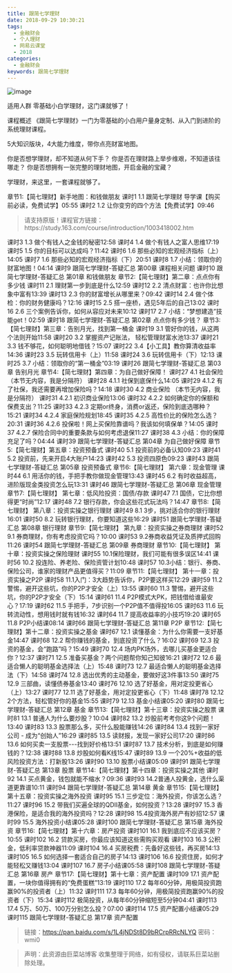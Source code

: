 ```yaml
---
title: 跟简七学理财
date: 2018-09-29 10:30:21
tags:
  - 金融财会
  - 个人理财  
  - 网易云课堂
  - 2018
categories:
  - 金融财会
keywords: 跟简七学理财
---
```

![image](https://edu-image.nosdn.127.net/8c40e174-f172-4a31-ad07-70a1ea827109.jpg?imageView&quality=100&crop=0_0_2221_1226&thumbnail=450y250)

适用人群
零基础小白学理财，这门课就够了！

课程概述
《跟简七学理财》一门为零基础的小白用户量身定制、从入门到进阶的系统理财课程。

5大知识版块，4大能力维度，带你点亮财富地图。

你是否想学理财，却不知道从何下手？
你是否在理财路上举步维艰，不知道该往哪走？
你是否想拥有一张完整的理财地图，开启金融的宝藏？

学理财，来这里，一套课程就够了。

章节1:【简七理财】新手地图：和钱做朋友
课时1 1.1 跟简七学理财 导学课【购买前必读，免费试学】05:55
课时2 1.2 让你变穷的四个方法【免费试学】09:46

<!-- more -->
<blockquote class="blockquote-center">
请支持原版！课程官方链接：https://study.163.com/course/introduction/1003418002.htm</blockquote>
</blockquote>

课时3 1.3 做个有钱人之金钱的秘密12:58
课时4 1.4 做个有钱人之富人思维17:19
课时5 1.5 你的目标可以达成吗？11:42
课时6 1.6 那些必知的宏观经济指标（上）14:05
课时7 1.6 那些必知的宏观经济指标（下）20:51
课时8 1.7 小结：领取你的财富地图！04:14
课时9 跟简七学理财-答疑汇总 第00章 课程相关问题
课时10 跟简七学理财-答疑汇总 第01章 和钱做朋友
章节2:【简七理财】第二章：点点你有多少钱
课时11 2.1 理财第一步到底是什么12:59
课时12 2.2 清点财富：也许你比想象中富有13:39
课时13 2.3 你的财富增长从哪里来？09:42
课时14 2.4 做个体检：你的财务健康吗？12:16
课时15 2.5 搭一座桥，遇见5年后的自己13:02
课时16 2.6 三个案例告诉你，如何从容应对未来10:12
课时17 2.7 小结：“梦想建造”技能get！02:59
课时18 跟简七学理财-答疑汇总 第02章 点点你有多少钱？
章节3:【简七理财】第三章：告别月光，找到第一桶金
课时19 3.1 管好你的钱，从这两个法则开始11:58
课时20 3.2 掌握资产记账法， 轻松管理财富水池13:37
课时21 3.3 钱不够花，如何聪明地借钱？15:07
课时22 3.4【小工具】教你算清收益率14:36
课时23 3.5 玩转信用卡（上）11:58
课时24 3.6 玩转信用卡（下）12:13
课时25 3.7 小结：领取你的“第一桶金”03:19
课时26 跟简七学理财-答疑汇总 第03章 告别月光
章节4:【简七理财】第四章：为自己做好保障！
课时27 4.1 社会保险 （本节无内容，我是分隔符）
课时28 4.1.1 社保到底保什么14:05
课时29 4.1.2 有了社保，我还需要再增加保险吗？14:18
课时30 4.2 商业保险 （本节无内容，我是分隔符）
课时31 4.2.1 初识商业保险13:06
课时32 4.2.2 如何确定你的保额和保费支出？11:25
课时33 4.2.3 定期or终身，消费or返还，保险到底选哪种？15:21
课时34 4.2.4 家庭保险规划18:45
课时35 4.2.5 高性价比的保险怎么选？20:31
课时36 4.2.6 投保啦！网上买保险靠谱吗？我该如何填保单？14:05
课时37 4.2.7 保险合同中的重要条款与如何考虑退保11:27
课时38 4.3 小结：你的保障充足了吗？04:44
课时39 跟简七学理财-答疑汇总 第04章 为自己做好保障
章节5:【简七理财】第五章：投资预备式
课时40 5.1 投资前的必备认知09:23
课时41 5.2 投资前，先来开启4大账户14:23
课时42 5.3 投资四原色09:23
课时43 跟简七学理财-答疑汇总 第05章 投资预备式
章节6:【简七理财】 第六章：现金管理
课时44 6.1 用活你的钱，手把手教你做现金管理13:43
课时45 6.2 有时收益超高，进阶版现金类投资怎么玩13:31
课时46 跟简七学理财-答疑汇总 第06章 现金管理
章节7:【简七理财】 第七章：低风险投资：国债/存款
课时47 7.1 国债，它比你想得更“时尚”12:17
课时48 7.2 银行存款，你会这些花式玩法吗？14:47
章节8:【简七理财】 第八章：投资实操之银行理财
课时49 8.1 3步，挑对适合你的银行理财16:01
课时50 8.2 玩转银行理财，你要知道这些16:29
课时51 跟简七学理财-答疑汇总 第08章 银行理财
章节9:【简七理财】 第九章：投资实操之券商理财
课时52 9.1 券商理财，你有考虑投资它吗？10:00
课时53 9.2券商收益凭证及质押式回购11:26
课时54 跟简七学理财-答疑汇总 第09章 券商理财
章节10:【简七理财】 第十章：投资实操之保险理财
课时55 10.1保险理财，我们可能有很多误区14:41
课时56 10.2 投连险、养老险、保险资管计划10:48
课时57 10.3小结：银行、券商、保险公司，谁家的理财产品更值得买？11:09
章节11:【简七理财】 第十一章：投资实操之P2P
课时58 11.1入门：3大趋势告诉你，P2P要这样买12:29
课时59 11.2警惕，避开这些坑，你的P2P才安全（上）13:55
课时60 11.3 警惕，避开这些坑，你的P2P才安全（下）15:14
课时61 11.4 P2P模式大PK，把钱借给谁最安心？17:19
课时62 11.5 手把手，7步识别一个P2P值不值得投16:05
课时63 11.6 玩转流动性，想用钱时就有钱16:32
课时64 11.7 提高收益率的小技巧19:20
课时65 11.8 P2P小结课08:14
课时66 跟简七学理财-答疑汇总 第11章 P2P
章节12:【简七理财】第十二章：投资实操之基金
课时67 12.1 读懂基金：为什么你需要一支好基金14:47
课时68 12.2 帮你赚钱的基金，到底投资了什么？16:02
课时69 12.3 投资的基金，会“跑路”吗？15:49
课时70 12.4 场内PK场外，去哪儿买基金更适合你？12:37
课时71 12.5 准备买基金？两个问题帮你知己知彼16:21
课时72 12.6 最适合懒人的聪明基金选择法（上）15:48
课时73 12.7 最适合懒人的聪明基金选择法（下）14:58
课时74 12.8 选出优秀的主动基金，要做好这3件事13:50
课时75 12.9 三部曲，读懂债券基金13:40
课时76 12.10 选了好基金，用对定投更省心（上）13:27
课时77 12.11 选了好基金，用对定投更省心（下）11:48
课时78 12.12 2个方法，轻松管好你的基金15:55
课时79 12.13 基金小结课05:20
课时80 跟简七学理财-答疑汇总 第12章 基金
章节13:【简七理财】第十三章：投资实操之股票
课时81 13.1 普通人为什么要炒股？10:04
课时82 13.2 炒股前考考你这9个问题！13:40
课时83 13.3 股票那么多，买什么股能赚钱14:26
课时84 13.4 找到一家好公司 - 成为“创始人”16:29
课时85 13.5 读财报，发现一家好公司17:20
课时86 13.6 如何买卖一支股票---找到好价格13:51
课时87 13.7 技术分析，到底是如何赚钱的？12:38
课时88 13.8 炒股如何看K线15:47
课时89 13.9 一个20%+收益的低风险投资方法：打新股13:26
课时90 13.10 股票小结课05:09
课时91 跟简七学理财-答疑汇总 第13章 股票
章节14:【简七理财】第十四章：投资实操之其他
课时92 14.1 买点黄金，钱包就能不缩水？09:36
课时93 14.2普通人投黄金，选什么渠道更靠谱10:11
课时94 跟简七学理财-答疑汇总 第14章 黄金
章节15:【简七理财】第十五章：投资实操之海外投资
课时95 15.1 三步定位：海外投资，你该怎么选？11:27
课时96 15.2 带我们买遍全球的QDII基金，如何投资？13:28
课时97 15.3 香港保险，是适合我的海外投资吗？12:28
课时98 15.4投资海外房产有妙招12:57
课时99 15.5 海外投资小结课05:28
课时100 跟简七学理财-答疑汇总 第15章 海外投资
章节16:【简七理财】第十六章：房产投资
课时101 16.1 我到底应不应该买房？10:55
课时102 16.2 贷款买房，你最应该知道这些需购买观看
课时103 16.3 公积金，低利率贷款神器11:09
课时104 16.4 买房税费：先备好这些钱，再买房14:13
课时105 16.5 如何选择一套适合自己的房子14:13
课时106 16.6 投资住房，如何才能轻松又赚钱13:04
课时107 16.7 房子小结课05:58
课时108 跟简七学理财-答疑汇总 第16章 房产
章节17:【简七理财】第十七章：资产配置
课时109 17.1 资产配置，一块你值得拥有的“免费蛋糕”13:19
课时110 17.2 每年60分钟，用极简投资跑赢90%的投资者（上）11:32
课时111 17.3 每年60分钟，用极简投资跑赢90%的投资者（下）15:34
课时112 极简投资，从每年60分钟缩短至5分钟04:41
课时113 17.4 5万、50万、100万分别怎么投？07:00
课时114 17.5 资产配置小结课05:29
课时115 跟简七学理财-答疑汇总 第17章 资产配置

> 链接：https://pan.baidu.com/s/1L4jNDSt8D9bRCrpRRcNLYQ 密码：wmi0

<blockquote class="blockquote-center">声明：此资源由巨菜站博客 收集整理于网络，如有侵权，请联系巨菜站删除处理。</blockquote>
